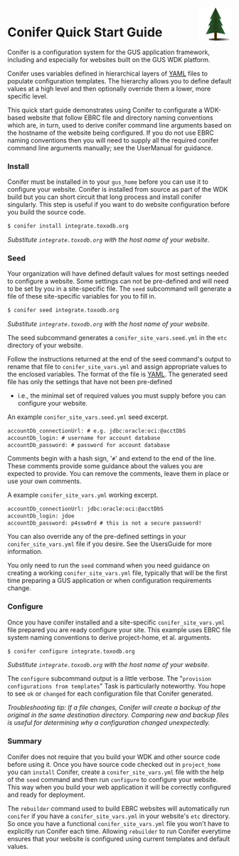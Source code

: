<img style="float: right;" src="conifer_logo_sm.png">

# Conifer Quick Start Guide

Conifer is a configuration system for the GUS application framework,
including and especially for websites built on the GUS WDK platform.

Conifer uses variables defined in hierarchical layers of 
[YAML](http://docs.ansible.com/ansible/latest/YAMLSyntax.html) files to
populate configuration templates. The hierarchy allows you to define
default values at a high level and then optionally override them a
lower, more specific level.

This quick start guide demonstrates using Conifer to configurate a
WDK-based website that follow EBRC file and directory naming conventions
which are, in turn, used to derive conifer command line arguments based
on the hostname of the website being configured. If you do not use EBRC
naming conventions then you will need to supply all the required conifer
command line arguments manually; see the UserManual for guidance.

### Install

Conifer must be installed in to your `gus_home` before you can use it to
configure your website. Conifer is installed from source as part of the
WDK build but you can short circuit that long process and install
conifer singularly. This step is useful if you want to do website
configuration before you build the source code.

```bash
$ conifer install integrate.toxodb.org
```

_Substitute `integrate.toxodb.org` with the host name of your website._


### Seed

Your organization will have defined default values for most settings
needed to configure a website. Some settings can not be pre-defined and
will need to be set by you in a site-specific file. The `seed`
subcommand will generate a file of these site-specific variables for you
to fill in.

```bash
$ conifer seed integrate.toxodb.org
```

_Substitute `integrate.toxodb.org` with the host name of your website._

The seed subcommand generates a `conifer_site_vars.seed.yml` in the
`etc` directory of your website.

Follow the instructions returned at the end of the seed command's output
to rename that file to `conifer_site_vars.yml` and assign
appropriate values to the enclosed variables. The format of the file is
[YAML](http://docs.ansible.com/ansible/latest/YAMLSyntax.html). The
generated seed file has only the settings that have not been pre-defined
- i.e., the minimal set of required values you must supply before you
can configure your website.

An example `conifer_site_vars.seed.yml` seed excerpt.

```
accountDb_connectionUrl: # e.g. jdbc:oracle:oci:@acctDbS
accountDb_login: # username for account database
accountDb_password: # password for account database
```

Comments begin with a hash sign, '`#`' and extend to the end of the
line. These comments provide some guidance about the values you are
expected to provide. You can remove the comments, leave them in place or
use your own comments.

A example `conifer_site_vars.yml` working excerpt.

```
accountDb_connectionUrl: jdbc:oracle:oci:@acctDbS
accountDb_login: jdoe
accountDb_password: p4ssw0rd # this is not a secure password!
```

You can also override any of the pre-defined settings in your
`conifer_site_vars.yml` file if you desire. See the UsersGuide for more
information.

You only need to run the `seed` command when you need guidance
on creating a working `conifer_site_vars.yml` file, typically that will
be the first time preparing a GUS application or when configuration
requirements change.

### Configure

Once you have conifer installed and a site-specific
`conifer_site_vars.yml` file prepared you are ready configure your site.
This example uses EBRC file system naming conventions to derive
project-home, et al. arguments.

```bash
$ conifer configure integrate.toxodb.org
```

_Substitute `integrate.toxodb.org` with the host name of your website._

The `configure` subcommand output is a little verbose. The 
"`provision configurations from templates`" Task is particularly noteworthy.
You hope to see `ok` or `changed` for each configuration file that
Conifer generated.

_Troubleshooting tip: If a file changes, Conifer will create a backup of
the original in the same destination directory. Comparing new and backup
files is useful for determining why a configuration changed unexpectedly._

### Summary

Conifer does not require that you build your WDK and other source code
before using it. Once you have source code checked out in `project_home`
you can `install` Conifer,  create a `conifer_site_vars.yml` file with
the help of the `seed` command and then run `configure` to configure
your website. This way when you build your web application it will be
correctly configured and ready for deployment.

The `rebuilder` command used to build EBRC websites will automatically
run `conifer` if you have a `conifer_site_vars.yml` in your website's
`etc` directory. So once you have a functional `conifer_site_vars.yml`
file you won't have to explicitly run Conifer each time. Allowing
`rebuilder` to run Conifer everytime ensures that your website is
configured using current templates and default values.

